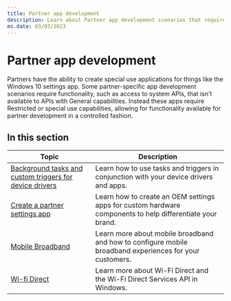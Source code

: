 ```yaml
---
title: Partner app development
description: Learn about Partner app development scenarios that require functionality such as access to system APIs.
ms.date: 03/03/2023
---
```


# Partner app development

Partners have the ability to create special use applications for things like the Windows 10 settings app. Some partner-specific app development scenarios require functionality, such as access to system APIs, that isn't available to APIs with General capabilities. Instead these apps require Restricted or special use capabilities, allowing for functionality available for partner development in a controlled fashion.

## In this section

| Topic | Description |
|--|--|
| [Background tasks and custom triggers for device drivers](background-tasks-and-oem-triggers.md) | Learn how to use tasks and triggers in conjunction with your device drivers and apps. |
| [Create a partner settings app](create-a-system-settings-application.md) | Learn how to create an OEM settings apps for custom hardware components to help differentiate your brand. |
| [Mobile Broadband](../mobilebroadband/index.md) | Learn more about mobile broadband and how to configure mobile broadband experiences for your customers. |
| [Wi-fi Direct](wi-fi-direct.md) | Learn more about Wi-Fi Direct and the Wi-Fi Direct Services API in Windows. |
